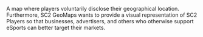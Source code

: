 A map where players voluntarily disclose their geographical location. Furthermore, SC2 GeoMaps wants to provide a visual representation of SC2 Players so that businesses, advertisers, and others who otherwise support eSports can better target their markets.